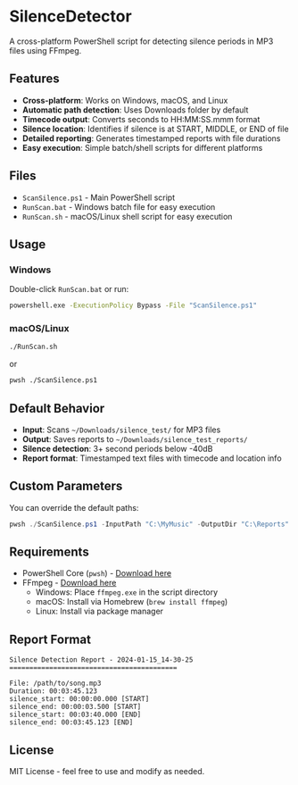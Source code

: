 # SilenceDetector

A cross-platform PowerShell script for detecting silence periods in MP3 files using FFmpeg.

## Features

- **Cross-platform**: Works on Windows, macOS, and Linux
- **Automatic path detection**: Uses Downloads folder by default
- **Timecode output**: Converts seconds to HH:MM:SS.mmm format
- **Silence location**: Identifies if silence is at START, MIDDLE, or END of file
- **Detailed reporting**: Generates timestamped reports with file durations
- **Easy execution**: Simple batch/shell scripts for different platforms

## Files

- `ScanSilence.ps1` - Main PowerShell script
- `RunScan.bat` - Windows batch file for easy execution
- `RunScan.sh` - macOS/Linux shell script for easy execution

## Usage

### Windows
Double-click `RunScan.bat` or run:
```cmd
powershell.exe -ExecutionPolicy Bypass -File "ScanSilence.ps1"
```

### macOS/Linux
```bash
./RunScan.sh
```
or
```bash
pwsh ./ScanSilence.ps1
```

## Default Behavior

- **Input**: Scans `~/Downloads/silence_test/` for MP3 files
- **Output**: Saves reports to `~/Downloads/silence_test_reports/`
- **Silence detection**: 3+ second periods below -40dB
- **Report format**: Timestamped text files with timecode and location info

## Custom Parameters

You can override the default paths:
```powershell
pwsh ./ScanSilence.ps1 -InputPath "C:\MyMusic" -OutputDir "C:\Reports"
```

## Requirements

- PowerShell Core (`pwsh`) - [Download here](https://github.com/PowerShell/PowerShell)
- FFmpeg - [Download here](https://ffmpeg.org/download.html)
  - Windows: Place `ffmpeg.exe` in the script directory
  - macOS: Install via Homebrew (`brew install ffmpeg`)
  - Linux: Install via package manager

## Report Format

```
Silence Detection Report - 2024-01-15_14-30-25
==========================================

File: /path/to/song.mp3
Duration: 00:03:45.123
silence_start: 00:00:00.000 [START]
silence_end: 00:00:03.500 [START]
silence_start: 00:03:40.000 [END]
silence_end: 00:03:45.123 [END]
```

## License

MIT License - feel free to use and modify as needed.

